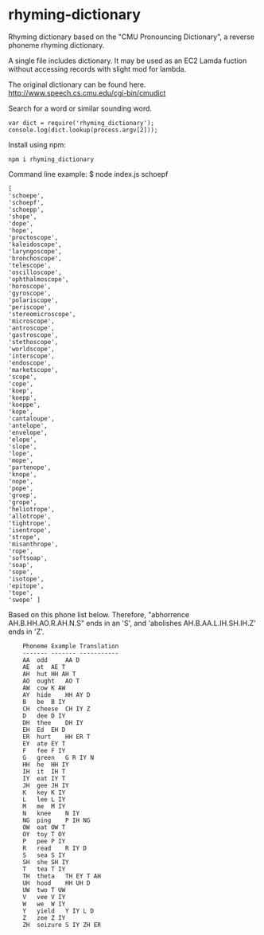 # rhyming-dictionary
Rhyming dictionary based on the "CMU Pronouncing Dictionary", a reverse phoneme rhyming dictionary. 

A single file includes dictionary. It may be used as an EC2 Lamda fuction without accessing records with slight mod for lambda.

The original dictionary can be found here. http://www.speech.cs.cmu.edu/cgi-bin/cmudict

Search for a word or similar sounding word. 

    var dict = require('rhyming_dictionary');
    console.log(dict.lookup(process.argv[2]));

Install using npm:

    npm i rhyming_dictionary


Command line example: $ node index.js schoepf

    [ 
    'schoepe',
    'schoepf',
    'schoepp',
    'shope',
    'dope',
    'hope',
    'proctoscope',
    'kaleidoscope',
    'laryngoscope',
    'bronchoscope',
    'telescope',
    'oscilloscope',
    'ophthalmoscope',
    'horoscope',
    'gyroscope',
    'polariscope',
    'periscope',
    'stereomicroscope',
    'microscope',
    'antroscope',
    'gastroscope',
    'stethoscope',
    'worldscope',
    'interscope',
    'endoscope',
    'marketscope',
    'scope',
    'cope',
    'koep',
    'koepp',
    'koeppe',
    'kope',
    'cantaloupe',
    'antelope',
    'envelope',
    'elope',
    'slope',
    'lope',
    'mope',
    'partenope',
    'knope',
    'nope',
    'pope',
    'groep',
    'grope',
    'heliotrope',
    'allotrope',
    'tightrope',
    'isentrope',
    'strope',
    'misanthrope',
    'rope',
    'softsoap',
    'soap',
    'sope',
    'isotope',
    'epitope',
    'tope',
    'swope' ]


Based on this phone list below. Therefore, "abhorrence AH.B.HH.AO.R.AH.N.S" ends in an 'S', and 'abolishes AH.B.AA.L.IH.SH.IH.Z' ends in 'Z'. 

        Phoneme Example Translation
        ------- ------- -----------
        AA	odd     AA D
        AE	at	AE T
        AH	hut	HH AH T
        AO	ought	AO T
        AW	cow	K AW
        AY	hide	HH AY D
        B 	be	B IY
        CH	cheese	CH IY Z
        D 	dee	D IY
        DH	thee	DH IY
        EH	Ed	EH D
        ER	hurt	HH ER T
        EY	ate	EY T
        F 	fee	F IY
        G 	green	G R IY N
        HH	he	HH IY
        IH	it	IH T
        IY	eat	IY T
        JH	gee	JH IY
        K 	key	K IY
        L 	lee	L IY
        M 	me	M IY
        N 	knee	N IY
        NG	ping	P IH NG
        OW	oat	OW T
        OY	toy	T OY
        P 	pee	P IY
        R 	read	R IY D
        S 	sea	S IY
        SH	she	SH IY
        T 	tea	T IY
        TH	theta	TH EY T AH
        UH	hood	HH UH D
        UW	two	T UW
        V 	vee	V IY
        W 	we	W IY
        Y 	yield	Y IY L D
        Z 	zee	Z IY
        ZH	seizure	S IY ZH ER
